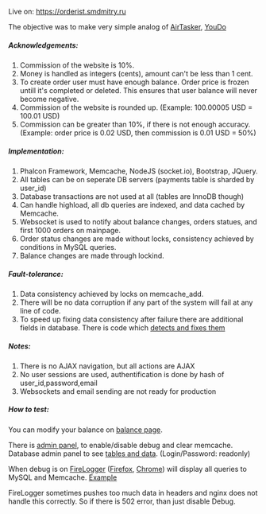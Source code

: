 Live on: https://orderist.smdmitry.ru 

The objective was to make very simple analog of [AirTasker](https://www.airtasker.com), [YouDo](https://youdo.ru) 

##### Acknowledgements:  
1) Commission of the website is 10%.  
2) Money is handled as integers (cents), amount can't be less than 1 cent.  
3) To create order user must have enough balance. Order price is frozen untill it's completed or deleted. This ensures that user balance will never become negative.  
4) Commission of the website is rounded up. (Example: 100.00005 USD = 100.01 USD)  
5) Commission can be greater than 10%, if there is not enough accuracy. (Example: order price is 0.02 USD, then commission is 0.01 USD = 50%)  

##### Implementation:
1) Phalcon Framework, Memcache, NodeJS (socket.io), Bootstrap, JQuery. 
2) All tables can be on seperate DB servers (payments table is sharded by user_id)  
3) Database transactions are not used at all (tables are InnoDB though)  
4) Can handle highload, all db queries are indexed, and data cached by Memcache.  
5) Websocket is used to notify about balance changes, orders statues, and first 1000 orders on mainpage.
6) Order status changes are made without locks, consistency achieved by conditions in MySQL queries.  
7) Balance changes are made through lockind.  

##### Fault-tolerance:
1) Data consistency achieved by locks on memcache_add.  
2) There will be no data corruption if any part of the system will fail at any line of code.  
3) To speed up fixing data consistency after failure there are additional fields in database. 
There is code which [detects and fixes them](https://github.com/smdmitry/orderist/blob/master/apps/controllers/AdminController.php#L53)  

##### Notes:
1) There is no AJAX navigation, but all actions are AJAX  
2) No user sessions are used, authentification is done by hash of user_id,password,email  
3) Websockets and email sending are not ready for production

##### How to test: 

You can modify your balance on [balance page](https://orderist.smdmitry.ru/user/cash/).  

There is [admin panel](https://orderist.smdmitry.ru/admin/), to enable/disable debug and clear memcache.  
Database admin panel to see [tables and data](https://orderist.smdmitry.ru/adminer.php). (Login/Password: readonly)  

When debug is on [FireLogger](https://firelogger.binaryage.com/) ([Firefox](https://addons.mozilla.org/ru/firefox/addon/firelogger/), [Chrome](https://smd.im/WOs)) will display all queries to MySQL and Memcache. [Example](https://scr.smd.im/fs-ju4r5fnec5-2016-03-22-11_35_13.png)  

FireLogger sometimes pushes too much data in headers and nginx does not handle this correctly. So if there is 502 error, than just disable Debug.
